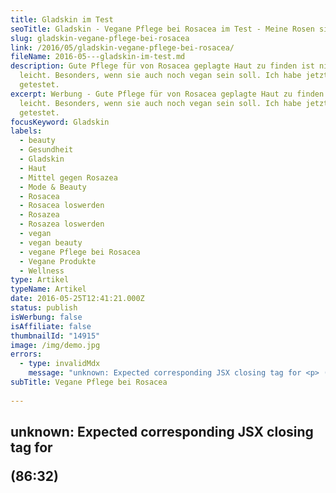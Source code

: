 ```yaml
---
title: Gladskin im Test
seoTitle: Gladskin - Vegane Pflege bei Rosacea im Test - Meine Rosen sind weg
slug: gladskin-vegane-pflege-bei-rosacea
link: /2016/05/gladskin-vegane-pflege-bei-rosacea/
fileName: 2016-05---gladskin-im-test.md
description: Gute Pflege für von Rosacea geplagte Haut zu finden ist nicht
  leicht. Besonders, wenn sie auch noch vegan sein soll. Ich habe jetzt Gladskin
  getestet.
excerpt: Werbung - Gute Pflege für von Rosacea geplagte Haut zu finden ist nicht
  leicht. Besonders, wenn sie auch noch vegan sein soll. Ich habe jetzt Gladskin
  getestet.
focusKeyword: Gladskin
labels:
  - beauty
  - Gesundheit
  - Gladskin
  - Haut
  - Mittel gegen Rosazea
  - Mode & Beauty
  - Rosacea
  - Rosacea loswerden
  - Rosazea
  - Rosazea loswerden
  - vegan
  - vegan beauty
  - vegane Pflege bei Rosacea
  - Vegane Produkte
  - Wellness
type: Artikel
typeName: Artikel
date: 2016-05-25T12:41:21.000Z
status: publish
isWerbung: false
isAffiliate: false
thumbnailId: "14915"
image: /img/demo.jpg
errors:
  - type: invalidMdx
    message: "unknown: Expected corresponding JSX closing tag for <p> (86:32)"
subTitle: Vegane Pflege bei Rosacea
  
---
```


## unknown: Expected corresponding JSX closing tag for <p> (86:32)

<!--
![Gladskin](http://cardamonchai.com/wp-content/uploads/2016/05/27398831986_8557c0a6c2_z-640x427.jpg "Gladskin im Test")

_Werbung\*_

**Schon länger stöbere ich in Geschäften und im Internet nach Produkten für
meine Rosacea-geplagte Gesichtshaut.**

Zu meiner schubartig auftretenden Hautkrankheit kommt leider noch hinzu, dass
ich eine sehr zickige Mischhaut habe, was die Suche für mich nicht unbedingt
leichter macht.

Bei Rosacea handelt es sich um eine Hauterkrankung. Die Symptome kommen
schubweise und reichen von einer geröteten Partie um die Nase und die Wangen bis
hin zu kleinen Knötchen und Paspeln, die, wird die Haut nicht entsprechend
gepflegt, auch bleiben können.

Auslöser können Allergien, Stress oder andere äußere Einflüsse, wie bei manchen
Menschen Hitze und scharfes Essen sein. Betroffen sind oft Personen mit einer
sehr hellen Haut, die auch so schon zu Rötungen neigt. In besonders schweren
Fällen kann die Rosacea auch auf die Augen übergreifen, was zur
Bindhautentzündungen und zur Hornhauttrübung führen kann. Operative
Behandlungen, Antibiotikatherapie und Lasertherapie sind umstritten. In den
meisten Fällen wird mit Salben gearbeitet.

## Die mit den roten Wangen

Wir sind die Menschen, über die Ihr immer kichert, die nach einem Bier gleich
wie Miss Piggy aussehen. Oder einfach permanent eine dicke Make-up-Schicht
tragen, um ihr rotes Gesicht vor der Welt zu verstecken. "Kuck mal, wenn die
lacht, bröckelt ihr das Gesicht ab". So habe ich es in den letzten Jahren
gehandhabt. Besonders, wenn man einen akuten Schub hat, ist das oft nicht leicht
und man muss schon ein echter Schminkkünstler sein, um das zu vertuschen. Und
auch so hat die Haut ganz andere Anforderungen, als bei anderen Menschen.

So ist zum Beispiel die Friseurin, die mich für die
[Hochzeit](/andere-blogs/unsere-hochzeit/) geschminkt hat, fast verrückt
geworden, weil das Make-up, das sie verwendet hat, einfach immer wieder in einem
Strom von meinem Gesicht gelaufen ist. Zum Schluss musste sie sich dann einfach
meine Tipps anhören. Manchmal ist es dann auch so schlimm, dass man gar kein
Make-up tragen kann und dann kann es sein, dass man selbst im schönsten
Hochsommer am liebsten nicht vor die Tür gehen möchte.

## Cremes vom Hautarzt helfen oft nicht

Vom Hautarzt habe ich früher immer eine Creme mit 0,75 % Metronidazol bekommen,
die bei mir leider nur ein starkes Brennen verursacht und die Haut auf Dauer
noch dünner macht. Ich möchte sie auch nicht mehr verwenden, da sie nicht vegan
ist. Außerdem brauche ich jedes Mal ein neues Rezept vom Arzt für eine neue Tube
und das kann ziemlich nervig sein.

![gladskin | full](http://cardamonchai.com/wp-content/uploads/2016/05/Bildschirmfoto-2016-05-23-um-18.20.36.png)

## Beim Hautarzt werden keine Tests gemacht

![Gladskin](http://cardamonchai.com/wp-content/uploads/2016/05/27398828946_0dbf772469_z-640x427.jpg "Post von Gladskin")

Rosacea scheint auch unter Ärzten wenig interessant zu sein oder einfach noch
nicht wirklich erforscht. Es werden keine Tests gemacht (Es ist zwar ein
Hautabstrich möglich, aber laut Aussage von vier verschiedenen Hausärzten
braucht man den wohl nicht machen?!). Sondern nach einem kurzen Multiple-Choice
(erröten Sie schnell? Sind sie empfindlich bei scharfem Essen? Was passiert mit
Ihrer Haut, wenn Sie Alkohol trinken? Ist es manchmal schlimmer? Haben Sie helle
Haut?) gleich die Creme verschrieben und man selbst seinem Schicksal überlassen.
Die letzte Ärztin, bei der ich in der Praxis war, meinte tatsächlich
(ungelogen!) zu mir: "Wenn ich ihnen jetzt ein Glas Sekt gebe, werden Sie rot,
oder? Dann haben Sie auf jeden Fall Rosacea!". Ich wollte von ihr wissen, ob es
auch was anderes sein könnte, ein Test wurde ja immer abgelehnt. Aber ich
schweife ab.

Auf der Suche nach veganen, rezeptfreien Mitteln, die mir helfen könnten, habe
ich auch einige Produktanfragen verschickt. Denn leider haben nicht immer alle
Hersteller genau auf ihrer Webseite stehen, ob ihre Produkte auch vegan und frei
von Tierversuchen sind. Für mich ist das allerdings die wichtigste Bedingung.
Und auch wenn meine Schübe nachgelassen haben, seit dem ich auf
[vegane Ernährung](/category/vegan-2/) umgestellt habe, kommt es ab und zu noch
vor, dass es zu einem kommt, besonders in stressigen Situationen wie z. B. beim
[Umzug](/2016/05/an-die-elbe-wir-ziehen-um/).

## Gladskin im Test

Erst vor Kurzem startete ich nun eine Produktanfrage an Gladskin. In den Foren,
die ich mir zu Gemüte geführt habe, tauchte die Marke immer wieder auf und die
Werbung stach mir sofort ins Auge. Geworben wird damit, dass die Produkte nur
die Bakterien auf der Haut abtötet, die für die Rosacea verantwortlich sind. Die
"guten" Bakterien bleiben erhalten. Meine Metrocreme z. B. hat diese einfach mit
abgetötet, daher auch das Brennen auf der Haut und die dünnen, trockene Stellen.
Auf der Homepage wird eine Live-Beratung per Chat angeboten, was mir besonders
gut gefiel. Auf meine Anfrage per E-Mail kam auch prompt eine Viertelstunde
später schon eine freundliche Antwort:

## Meine Anfrage

<blockquote>Guten Tag!

Da ich vegan lebe, habe ich eine Produktanfrage. Sicher wäre die Antwort auch
für Ihre FAQ bzw. für andere Veganer/Allegiker etc. interessant. Sind in den
Gladskin Produkten Inhaltsstoffe tierischen Ursprungs verarbeitet? Werden oder
wurden die Inhaltsstoffe bzw. werden oder wurden die Produkte in Tierversuchen
getestet? Vielen Dank im Voraus für Ihre Antwort!

Herzliche Grüße Anne Reis</blockquote>

## Antwort von Gladskin

<blockquote>Sehr geehrte Frau Reis,

vielen Dank für Ihr Interesse an Gladskin und Ihre Frage.

Für Gladskin-Produkte werden keine Tierversuche durchgeführt. Die von uns
verwendeten Zusatzstoffe sind pflanzlich oder synthetisch, es gibt keine
Inhaltsstoffe mit einem tierischen Ursprung. </blockquote>

> Ich hoffe, Ihnen mit diesen Informationen weitergeholfen zu haben. Andernfalls
> oder bei weiteren Fragen können Sie sich jederzeit gern mit uns in Verbindung
> setzen.

<blockquote>Mit freundlichen Grüßen

im Namen des Gladskin-Teams

Steffi O.</blockquote>

Das klingt doch schon mal ganz gut, oder? Und es kam noch besser. Ich bekam noch
eine persönliche Hauttypberatung und das Versprechen, dass man mir die Produkte
zum Testen zusenden würde, wenn ich in meinem Blog über meinen Test Bericht
erstatte.

## Meine zweite Mail

<blockquote>Hallo Frau O,

das sind hervorragende Neuigkeiten für mich! Herzlichen Dank! Geben Sie das
ruhig mal weiter, ob das evtl. in ihre FAQ aufgenommen wird, ich denke, dass das
sicher einige zum Kauf bringen würde. :-)

Da ich unter starken Rosacea-Schüben leide, sind die Produkte interessant für
mich. Leider kann ich immer nicht im Voraus sagen, ob ich etwas vertrage. Wäre
es denn möglich, sie mal zu testen? Ich berichte zum Beispiel auch gerne in
meinem Blog darüber. Hier zwei Beispiele für Sie:

http://cardamonchai.com/2016/03/vegane-kosmetik-von-pony-huetchen-im-test/

http://cardamonchai.com/2014/08/wolkenseifen-himmlische-duefte-ganz-ohne-plastik/

Herzliche Grüße Anne Reis</blockquote>

## Antwort von Gladskin

<blockquote>Hallo Frau Reis,

vielen Dank für Ihre Reaktion. Es freut uns zu hören dass Sie Gladskin testen
möchten und darüber in Ihrem Blog schreiben möchten! Zuerst möchte ich Gladskin
kurz erklären:

Gladskin wirkt ausschließlich bei Menschen mit Hautproblemen, wenn diese von dem
Bakterium Staphylococcus aureus mitverursacht oder verschlimmert werden. Der
wirksame Bestandteil der Gladskin-Produkte ist Staphefekt™, ein Enzym, das
ausschließlich die unerwünschten Staphylococcus aureus-Bakterien tötet und
Entzündungen vorbeugen kann. Gladskin kann also etwas für Ihre Haut bewirken,
wenn die Beschwerden von diesem Bakterium verursacht oder verschlimmert werden.

Es gibt zwei Arten Rosacea Produkten. Die Gladskin Rosacea Creme ist speziell
für Menschen mit trockener, empfindlicher Haut entwickelt worden. Das Gladskin
Rosacea Gel ist speziell für Menschen mit eher fettiger Haut entwickelt worden,
und eine Haut die oft empfindlich auf Cremes reagiert.

Sie können Gladskin auch in Kombination mit Make-up benutzen. Sie sollten jedoch
nach dem Auftragen von Gladskin einige Minuten warten, bevor Sie Make-up oder
andere Pflegeprodukte auftragen.

Wir möchten Sie bitten, uns wissen zu lassen ob Sie eine trockene Haut haben
oder eine eher fettige Haut, und ob Sie manchmal allergisch auf andere Cremes
reagieren. Damit können wir entscheiden welche Produkte die besten für Sie sind.

Ich hoffe bald von Ihnen zu hören!

Mit freundlichen Grüßen

Steffi O.</blockquote>

## Meine dritte Mail

<blockquote>Hallo Frau O.,

das ist schön, ich freue mich drauf, die Produkte zu testen!

Ich würde sagen, dass ich eine typische Mischhaut habe. Im Sommer eher etwas
ölig und bei aktuellen Schüben trockene Stellen. Derzeit nutze ich eine leichte
Pflege für fettige Haut. Ich denke, wenn das Gel ohne Alkohol ist, sollte das
wahrscheinlich die richtige Wahl sein. Auf Cremes reagiere ich gerne mal
empfindlich. Die Creme würde ich wahrscheinlich eher im Winter verwenden, wenn
die Haut sehr trocken ist durch Heizungsluft und Kälte. Haben die Produkte auch
einen LSF?

Ich freue mich auf Ihre Nachricht!

Herzliche Grüße Anne Reis</blockquote>

## Antwort von Gladskin

Hallo Frau Reis,

vielen Dank für Ihre Antwort.

Weil Sie eine Mischhaut haben, senden wir gerne das Rosacea Moisturizing Set.
Diese enthält das Rosacea Gel, und die Daily Care Cream. Die Gladskin Daily Care
Cream ist eine neutrale Feuchtigkeitscreme, speziell für die empfindliche Haut
entwickelt, und Sie können diese auf den trockene Stellen anwenden. Wir raten um
das Gel mindestens 5 Minuten einwirken zu lassen, bevor Sie die Daily Care oder
andere Produkte auftragen. Die Gladskin Produkte enthalten leider keinen LSF,
dafür können Sie andere Produkte anwenden.

Möchten Sie uns Ihre Adresse wissen lassen, damit wir die Produkte versenden
können?

Mit freundlichen Grüßen

Steffi O.

## Erster Tag

![Gladskin](http://cardamonchai.com/wp-content/uploads/2016/05/27398849606_28a591e01c_z.jpg "Hautgel von Gladskin")

Zwei Tage später finde ich einen Umschlag mit dem Gladskin Logo im Briefkasten.
Neugierig öffne ich ihn sofort. Wie versprochen, liegen zwei Produkte von
Gladskin darin. Das Gel und die Pflegecreme. Zunächst mache ich ein paar Fotos
für die Dokumentation. Dann starte ich den Test. Da ich gerade einen Schub habe,
kann ich unter "erschwerten" Bedingungen testen. Dieses Mal ist es so schlimm,
dass ich nicht mal Make-up auftragen kann, um die roten Stellen zu kaschieren,
was für mich besonders unangenehm ist. Ausgehen wäre im Moment für mich ein Ding
der Unmöglichkeit.

Ich befreie gegen 15 Uhr nachmittags mein Gesicht mit lauwarmem Wasser von den
eventuellen Rückständen meines aktuellen Pflegeprodukts und trage das Gel zum
ersten Mal auf. Erster Eindruck: Es ist angenehm kühl auf der Haut. Es brennt
nicht, wie die vom Hautarzt verschriebene  Metrocreme, was ich als sehr angenehm
empfinde. Auch schwitze ich nicht darunter, ein Problem, welches ich leider sehr
häufig bei Cremes habe. Daher landen die bei mir leider oft ziemlich schnell im
Müll. Nach kurzer Einwirkzeit habe ich das Gefühl, dass es die Haut relativ
trocken macht, aber da sollte die Creme Abhilfe schaffen.

Wie von Frau O. empfohlen, trage ich sie zehn Minuten später auf die trockenen
Hautstellen auf. Sie scheint eine leichte Textur zu haben und ist ein Bisschen
ölig. Mal sehen, was meine Haut dazu sagt.

Vor dem Zubettgehen trage ich beide Produkte erneut auf und nehme mir vor, das
in den nächsten zehn Tagen zu meiner Routine werden zu lassen: Morgens, mittags
und abends.

**Zweiter Tag**

![Gladskin](http://cardamonchai.com/wp-content/uploads/2016/05/27156272160_92737b61ef_z-640x427.jpg "Creme von Gladskin")

Am Morgen spannt meine Haut etwas. In der Nacht habe ich kein unangenehmes
Brennen gespürt, wie sonst bei einem Schub mit anderen Pflegeprodukten. Die
besonders trockenen Stellen rund um die Nase haben sich etwas verbessert. Die
Knötchen und die roten Stellen sind nach wie vor da. Insgesamt würde ich sagen,
dass es schon ein kleines Bisschen besser geworden ist. An Make-up ist jedoch
nach wie vor nicht zu denken

Mittags fühlt sich die Haut schon entspannter an. Die Rötungen haben etwas
nachgelassen, dafür wirken die Poren an den betroffenen Stellen nun etwas
erweitert. Es sieht so aus, als würde sich etwas tun.

## Dritter Tag

Da wir gerade mitten im Umzug stecken, komme ich nur zwei Mal dazu, das Gel und
die Creme aufzutragen. Ich spüre, dass sich mein Hautbild verbessert. Bis auf
ein paar trockene Stellen sieht alles schon viel besser aus, als am letzten Tag.
Langsam werden auch die Rötungen schwächer.

## Vierter Tag

Auch heute komme ich nur zwei Mal zum Auftragen. Die Haut spannt nun nicht mehr
und die trockenen Stellen sind auch weg. Bis auf eine starke rote Stelle ist vom
Schub kaum noch was zu sehen.

## Fünfter Tag

Die Haut wirkt etwas fettiger, als in den letzten Tagen, das kann von der
derzeit gestiegenen Luftfeuchtigkeit und dem Umzugsstress kommen. Ich trage das
Gel ohne die Creme auf. Jetzt wieder drei Mal täglich.

## Zehnter Tag

![Gladskin](http://cardamonchai.com/wp-content/uploads/2016/05/27432883125_04f4ae759f_z-640x427.jpg "Hilft bei Rosacea")

Die letzten fünf Tage habe ich das Gel ohne die Creme aufgetragen. Es sind
einige Pickel dazu gekommen, allerdings vermute ich, dass die definitiv dem
Stress geschuldet sind. Außerdem gibt es ein echtes Erfolgserlebnis zu
verbuchen. Meine "Rosen" sind weg! Die roten Stellen auf meiner Nase und meinen
Wangen sind komplett weg! Nur, wenn ich "rot werde", sieht man sie noch, aber
das lässt sich bei meinem Hauttyp auch nicht verhindern.

Ich kann mich endlich wieder schminken und traue mich wieder vor die Tür, ohne
permanent auf den Boden zu schauen. Mein Make-up trage ich jetzt ganz dezent und
natürlich auf. Dicke Schichten aus Concealer, Camouflage und Puder sind im
Moment gar nicht nötig.

## Fazit

Mein Fazit lautet: Gladskin hat mir auf jeden Fall geholfen. Ob es auch auf
Dauer wirkt, kommt auf einen Versuch an. Ich würde Menschen, die auch unter
Rosacea leiden auf jeden Fall ans Herz legen, es auch mal auszuprobieren. Ich
habe während eines Schubs getestet, was auf jeden Fall erschwerte Bedingungen
bedeutet. Der Schub hätte ohne die Zuhilfenahme des Gels mit Sicherheit länger
gedauert, das kann ich aus Erfahrung sagen. In der Packungsbeilage des Gels
steht

> Gladskin kann sich unmittelbar beruhigend auswirken. Es kann jedoch auch vier
> bis sechs Wochen dauern, bevor Rötungen, kleine Beulen und Pusteln sichtbar
> zurückgehen.

![Gladskin](http://cardamonchai.com/wp-content/uploads/2016/05/27156283280_004ef42a46_z.jpg "Bei mir hat es geholfen")

Bei mir haben die Symptome schon nach kurzer Zeit nachgelassen und mein Hautbild
hat sich verbessert. Für mich ein Zeichen dafür, dass bei mir das
Staphylocuccus-aureus-Bakterium an der Rosacea beteiligt ist, denn dieses wird
durch die Inhaltsstoffe bekämpft. Leidet man unter einer Rosacea, die andere
Ursachen hat, kann es sein, dass das Produkt nicht wirkt. Das kann man durch
einen Hauttest durch den Dermatologen vorab kontrollieren lassen.

Grundsätzlich werde ich in Zukunft wohl eher nur das Gel oder die Creme mit dem
von Gladskin patentierten Wirkstoff verwenden. Die Creme war für meinen
Geschmack auf Dauer ein Bisschen zu schwer und führt auch dazu, dass ich
darunter schwitze. Außerdem habe ich den Inhaltsangaben entnommen, dass darin
Alkohol enthalten ist, den ich in Pflegeprodukten grundsätzlich versuche zu
vermeiden. Doch das sollte jeder für sich selbst entscheiden. Für mich ist der
Test auf jeden Fall positiv ausgegangen und ich freue mich sehr, denn gerade
jetzt im Sommer kann es schon sehr störend sein, wenn die Haut nicht mitmacht.

## Die Inhaltsstoffe

Da einige von Euch sicher wissen wollen, was genau die Inhaltsstoffe der von mir
getesteten Produkte sind, habe ich sie hier mal zusammengefasst:

### [Gladskin Rosacea Gel](https://www.google.com/url?hl=de&q=https://www.gladskin.com/de/rosazea&source=gmail&ust=1465037051535000&usg=AFQjCNG0dz6E3mu-bDOhR_Z28aZqIZZC6Q)

- Aqua
- Propylene Glycol
- Vaselinum Album
- Cera Cetomacrogolis Emulsificans
- Paraffinum Liquidum
- Glycerin
- Arginine
- HCL
- Sodium Chloride
- Tromethamine
- Staphefekt SA 100 C 2.4
- Calcium Choloride

### Gladskin Daily Care Cream

- Aqua
- Propylenglycol
- Decyloleat
- Cetylalcohol
- Ceteareth-20

Wie bereits oben erwähnt, sind alle Produkte von Gladskin frei von tierischen
Inhaltsstoffen. Produkte und Inhaltsstoffe wurden und werden nicht in
Tierversuchen getestet.

Wer jetzt neugierig geworden ist: Weitere Infos über die Gladskin
Produktpalette  [sind hier zu finden](https://www.gladskin.com/de/).

[gallery type="rectangular" link="none" size="medium"
ids="14921,14920,14918,14916,14924"]

_\*Hinweis: Dieser Beitrag enthält Werbung. Der Inhalt und meine Meinung wurden
dadurch nicht beeinflusst. Infos zum Thema Werbung in meinem Blog findet Ihr auf
meiner [Transparenz-Seite](/werbung/). _

-->

  